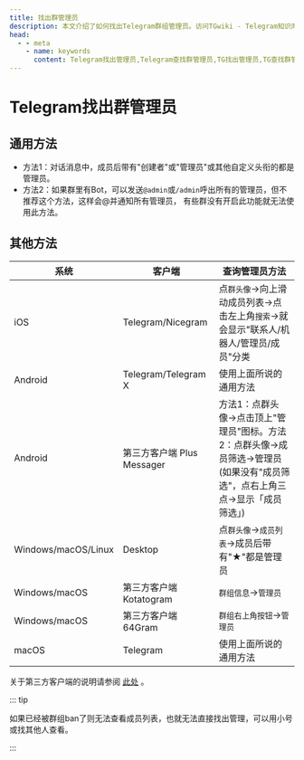 ```yaml
---
title: 找出群管理员
description: 本文介绍了如何找出Telegram群组管理员。访问TGwiki - Telegram知识库，了解更多Telegram使用技巧。
head:
  - - meta
    - name: keywords
      content: Telegram找出管理员,Telegram查找群管理员,TG找出管理员,TG查找群管理员,电报找出管理员,电报查找群管理员,TGwiki,Telegram知识库
---
```


# Telegram找出群管理员

## 通用方法

- 方法1：对话消息中，成员后带有"创建者"或"管理员"或其他自定义头衔的都是管理员。
- 方法2：如果群里有Bot，可以发送`@admin`或`/admin`呼出所有的管理员，但不推荐这个方法，这样会@并通知所有管理员， 有些群没有开启此功能就无法使用此方法。

## 其他方法

| 系统 | 客户端 | 查询管理员方法 |
| --- | --- | --- |
|  iOS| Telegram/Nicegram | 点`群头像`->向上滑动成员列表->点击左上角`搜索`->就会显示"联系人/机器人/管理员/成员"分类 |
|Android  |Telegram/Telegram X  | 使用上面所说的通用方法 |
|Android  |第三方客户端 Plus Messager | 方法1：点群头像->点击顶上"管理员"图标。方法2：点群头像->成员筛选->管理员(如果没有"成员筛选"，点右上角三点->显示「成员筛选」) |
|Windows/macOS/Linux |Desktop | 点`群头像`->`成员列表`->成员后带有"★"都是管理员 |
|Windows/macOS  |第三方客户端 Kotatogram  | `群组信息`->`管理员` |
|Windows/macOS  | 第三方客户端 64Gram  | `群组右上角按钮`->`管理员` |
|macOS  |Telegram | 使用上面所说的通用方法 |

关于第三方客户端的说明请参阅 [此处](/tgwiki/thirdparty) 。

::: tip

如果已经被群组ban了则无法查看成员列表，也就无法直接找出管理，可以用小号或找其他人查看。

:::